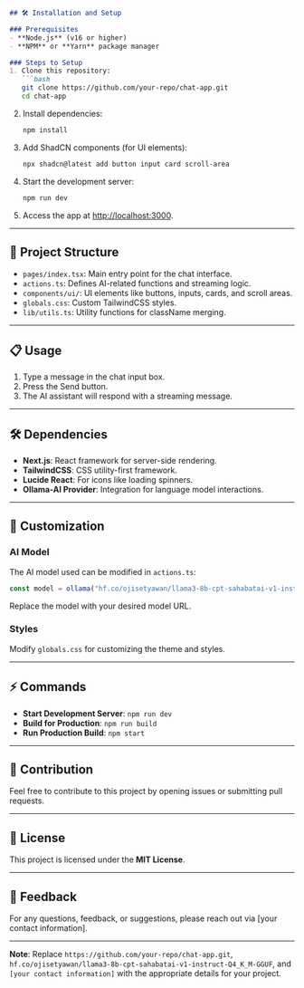 ```markdown
## 🛠️ Installation and Setup

### Prerequisites
- **Node.js** (v16 or higher)
- **NPM** or **Yarn** package manager

### Steps to Setup
1. Clone this repository:
   ```bash
   git clone https://github.com/your-repo/chat-app.git
   cd chat-app
   ```

2. Install dependencies:
   ```bash
   npm install
   ```

3. Add ShadCN components (for UI elements):
   ```bash
   npx shadcn@latest add button input card scroll-area
   ```

4. Start the development server:
   ```bash
   npm run dev
   ```

5. Access the app at [http://localhost:3000](http://localhost:3000).

---

## 📂 Project Structure
- `pages/index.tsx`: Main entry point for the chat interface.
- `actions.ts`: Defines AI-related functions and streaming logic.
- `components/ui/`: UI elements like buttons, inputs, cards, and scroll areas.
- `globals.css`: Custom TailwindCSS styles.
- `lib/utils.ts`: Utility functions for className merging.

---

## 📋 Usage
1. Type a message in the chat input box.
2. Press the Send button.
3. The AI assistant will respond with a streaming message.

---

## 🛠️ Dependencies
- **Next.js**: React framework for server-side rendering.
- **TailwindCSS**: CSS utility-first framework.
- **Lucide React**: For icons like loading spinners.
- **Ollama-AI Provider**: Integration for language model interactions.

---

## 📘 Customization

### AI Model
The AI model used can be modified in `actions.ts`:
```typescript
const model = ollama("hf.co/ojisetyawan/llama3-8b-cpt-sahabatai-v1-instruct-Q4_K_M-GGUF");
```
Replace the model with your desired model URL.

### Styles
Modify `globals.css` for customizing the theme and styles.

---

## ⚡ Commands
- **Start Development Server**: `npm run dev`
- **Build for Production**: `npm run build`
- **Run Production Build**: `npm start`

---

## 🤝 Contribution
Feel free to contribute to this project by opening issues or submitting pull requests.

---

## 📄 License
This project is licensed under the **MIT License**.

---

## 💬 Feedback
For any questions, feedback, or suggestions, please reach out via [your contact information].

---

**Note**: Replace `https://github.com/your-repo/chat-app.git`, `hf.co/ojisetyawan/llama3-8b-cpt-sahabatai-v1-instruct-Q4_K_M-GGUF`, and `[your contact information]` with the appropriate details for your project.
```
